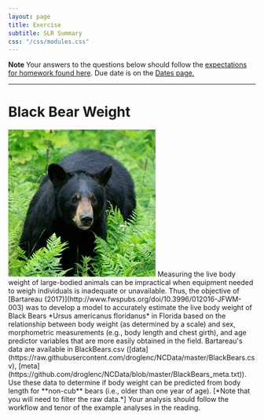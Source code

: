 ```yaml
---
layout: page
title: Exercise
subtitle: SLR Summary
css: "/css/modules.css"
---
```


<div class="alert alert-warning">
  <strong>Note</strong> Your answers to the questions below should follow the <a href="../../resources/hwformat" target="_blank">expectations for homework found here</a>. Due date is on the <a href="../../resources/Dates-Current" target="_blank">Dates page.</a>
</div>

----

# Black Bear Weight
<img src="../zimgs/black-bear.jpg" alt="Black Bear" class="img-right">
Measuring the live body weight of large-bodied animals can be impractical when equipment needed to weigh individuals is inadequate or unavailable. Thus, the objective of [Bartareau (2017)](http://www.fwspubs.org/doi/10.3996/012016-JFWM-003) was to develop a model to accurately estimate the live body weight of Black Bears *Ursus americanus floridanus* in Florida based on the relationship between body weight (as determined by a scale) and sex, morphometric measurements (e.g., body length and chest girth), and age predictor variables that are more easily obtained in the field. Bartareau's data are available in BlackBears.csv  ([data](https://raw.githubusercontent.com/droglenc/NCData/master/BlackBears.csv), [meta](https://github.com/droglenc/NCData/blob/master/BlackBears_meta.txt)). Use these data to determine if body weight can be predicted from body length for **non-cub** bears (i.e., older than one year of age). [*Note that you will need to filter the raw data.*] Your analysis should follow the workflow and tenor of the example analyses in the reading.
